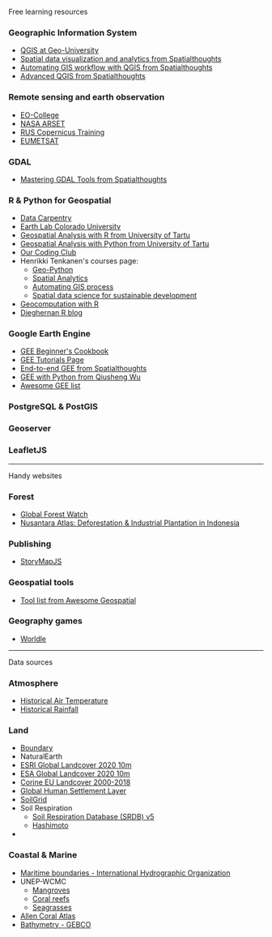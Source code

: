 Free learning resources

### Geographic Information System
* [QGIS at Geo-University](https://www.geo.university/courses/learn-the-foss4g-stack-qgis-3-desktop)
* [Spatial data visualization and analytics from Spatialthoughts](https://courses.spatialthoughts.com/spatial-data-viz.html)
* [Automating GIS workflow with QGIS from Spatialthoughts](https://courses.spatialthoughts.com/automating-gis-workflows.html)
* [Advanced QGIS from Spatialthoughts](https://courses.spatialthoughts.com/advanced-qgis.html)

### Remote sensing and earth observation
* [EO-College](https://eo-college.org)
* [NASA ARSET](https://appliedsciences.nasa.gov/join-mission/training)
* [RUS Copernicus Training](https://rus-copernicus.eu/portal/the-rus-offer/training/)
* [EUMETSAT](https://www.eumetsat.int/online-learning)

### GDAL
* [Mastering GDAL Tools from Spatialthoughts](https://courses.spatialthoughts.com/gdal-tools.html)

### R & Python for Geospatial
* [Data Carpentry](https://datacarpentry.org/r-intro-geospatial/)
* [Earth Lab Colorado University](https://www.earthdatascience.org/courses/)
* [Geospatial Analysis with R from University of Tartu](http://aasa.ut.ee/Rspatial/)
* [Geospatial Analysis with Python from University of Tartu](https://kodu.ut.ee/~kmoch/geopython2021/)
* [Our Coding Club](https://ourcodingclub.github.io/tutorials.html)
* Henrikki Tenkanen's courses page:
   * [Geo-Python](https://geo-python-site.readthedocs.io/en/latest/)
   * [Spatial Analytics](https://geo-python-site.readthedocs.io/en/latest/)
   * [Automating GIS process](https://autogis-site.readthedocs.io/en/latest/)
   * [Spatial data science for sustainable development](https://autogis-site.readthedocs.io/en/latest/)
* [Geocomputation with R](https://geocompr.robinlovelace.net/index.html)
* [Dieghernan R blog](https://dieghernan.github.io/)

### Google Earth Engine
* [GEE Beginner's Cookbook](https://developers.google.com/earth-engine/tutorials/community/beginners-cookbook)
* [GEE Tutorials Page](https://developers.google.com/earth-engine/tutorials/tutorials)
* [End-to-end GEE from Spatialthoughts](https://courses.spatialthoughts.com/end-to-end-gee.html)
* [GEE with Python from Qiusheng Wu](https://blog.gishub.org/earth-engine)
* [Awesome GEE list](https://github.com/giswqs/Awesome-GEE)

### PostgreSQL & PostGIS

### Geoserver

### LeafletJS

---

Handy websites

### Forest
* [Global Forest Watch](https://www.globalforestwatch.org/)
* [Nusantara Atlas: Deforestation & Industrial Plantation in Indonesia](https://nusantara-atlas.org/#en)

### Publishing
* [StoryMapJS](https://storymap.knightlab.com/?utm_content=buffer9716d&utm_medium=social&utm_source=twitter.com&utm_campaign=buffer)

### Geospatial tools
* [Tool list from Awesome Geospatial](https://github.com/sacridini/Awesome-Geospatial)

### Geography games
* [Worldle](https://worldle.teuteuf.fr/)

---

Data sources

### Atmosphere
* [Historical Air Temperature]()
* [Historical Rainfall]()

### Land
* [Boundary]()
* NaturalEarth
* [ESRI Global Landcover 2020 10m]()
* [ESA Global Landcover 2020 10m]()
* [Corine EU Landcover 2000-2018]()
* [Global Human Settlement Layer]()
* [SoilGrid]()
* Soil Respiration
    * [Soil Respiration Database (SRDB) v5]()
    * [Hashimoto]()
* 

### Coastal & Marine
* [Maritime boundaries - International Hydrographic Organization]()
* UNEP-WCMC
    * [Mangroves]()
    * [Coral reefs]()
    * [Seagrasses]()
* [Allen Coral Atlas]()
* [Bathymetry - GEBCO]()
